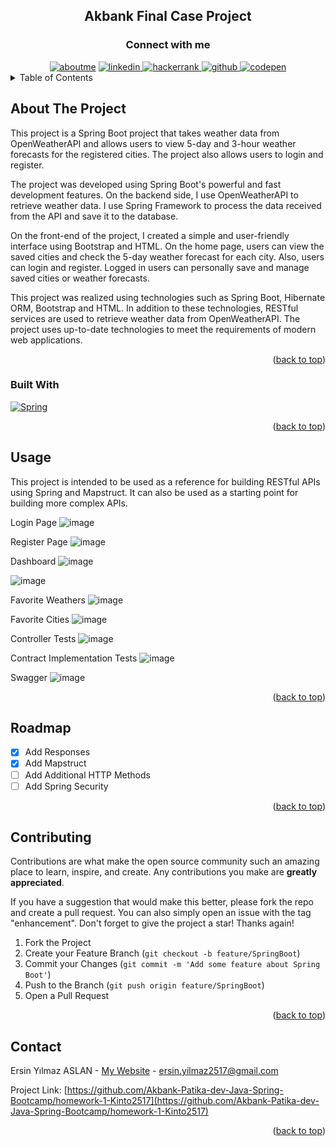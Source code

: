 <h2 align="center">Akbank Final Case Project</h2>
<h3 align="center">Connect with me</h3>

<div style="margin-top:10px" align="center">
  <div>
     <a href="https://kinto2517.github.io" target="blank"><img src="https://img.shields.io/badge/website-000000?style=for-the-badge&logo=About.me&logoColor=white" alt="aboutme"/></a>
     <a  href="https://linkedin.com/in/ersinya" target="_blank">
      <img src="https://img.shields.io/badge/Linked%20In-0A66C2.svg?style=for-the-badge&logo=linkedin&logoColor=white" alt="linkedin"/>
    </a>
    <a  href="https://www.hackerrank.com/ersin_yilmaz2517?hr_r=1" target="_blank">
      <img src="https://img.shields.io/badge/-Hackerrank-2EC866?style=for-the-badge&logo=HackerRank&logoColor=white" alt="hackerrank"/>
    </a>
    <a  href="https://github.com/Kinto2517" target="_blank">
      <img src="https://img.shields.io/badge/GitHub-100000?style=for-the-badge&logo=github&logoColor=white" alt="github"/>
    </a>
     <a href="https://codepen.io/kinto2517" target="_blank">
      <img src="https://img.shields.io/badge/Codepen-000000.svg?style=for-the-badge&logo=codepen&logoColor=white" alt="codepen"/>
    </a>

  </div>
</div>


<!-- TABLE OF CONTENTS -->
<details>
  <summary>Table of Contents</summary>
  <ol>
    <li>
      <a href="#about-the-project">About The Project</a>
      <ul>
        <li><a href="#built-with">Built With</a></li>
      </ul>
    </li>
    <li><a href="#usage">Usage</a></li>
    <li><a href="#roadmap">Roadmap</a></li>
    <li><a href="#contributing">Contributing</a></li>
    <li><a href="#contact">Contact</a></li>
  </ol>
</details>



<!-- ABOUT THE PROJECT -->
## About The Project

This project is a Spring Boot project that takes weather data from OpenWeatherAPI and allows users to view 5-day and 3-hour weather forecasts for the registered cities. The project also allows users to login and register.

The project was developed using Spring Boot's powerful and fast development features. On the backend side, I use OpenWeatherAPI to retrieve weather data. I use Spring Framework to process the data received from the API and save it to the database.

On the front-end of the project, I created a simple and user-friendly interface using Bootstrap and HTML. On the home page, users can view the saved cities and check the 5-day weather forecast for each city. Also, users can login and register. Logged in users can personally save and manage saved cities or weather forecasts.

This project was realized using technologies such as Spring Boot, Hibernate ORM, Bootstrap and HTML. In addition to these technologies, RESTful services are used to retrieve weather data from OpenWeatherAPI. The project uses up-to-date technologies to meet the requirements of modern web applications.

<p align="right">(<a href="#readme-top">back to top</a>)</p>



### Built With

[![Spring][Spring]][Spring-url]

<p align="right">(<a href="#readme-top">back to top</a>)</p>



<!-- USAGE EXAMPLES -->
## Usage

This project is intended to be used as a reference for building RESTful APIs using Spring and Mapstruct. It can also be used as a starting point for building more complex APIs.

Login Page
![image](https://github.com/Kinto2517/AkbankFinalProject/assets/54002766/b4c00c0b-aefd-44af-a6ad-99bbe443e71e)

Register Page
![image](https://github.com/Kinto2517/AkbankFinalProject/assets/54002766/e6eea168-8fc6-4ca7-86c9-16f2ab8b9480)

Dashboard
![image](https://github.com/Kinto2517/AkbankFinalProject/assets/54002766/809ada9d-4cfc-4f10-8817-aa247df6c004)

![image](https://github.com/Kinto2517/AkbankFinalProject/assets/54002766/1305b8d6-74b7-4d22-a29c-af288726329d)

Favorite Weathers
![image](https://github.com/Kinto2517/AkbankFinalProject/assets/54002766/af273421-80b3-4e3e-ac54-f6501a3f3b7e)

Favorite Cities
![image](https://github.com/Kinto2517/AkbankFinalProject/assets/54002766/03f3dd93-02aa-42e2-938e-d9cbdb26f323)

Controller Tests
![image](https://github.com/Kinto2517/AkbankFinalProject/assets/54002766/32aaf7a9-2a28-4734-b20c-d8eaf62a69fb)

Contract Implementation Tests
![image](https://github.com/Kinto2517/AkbankFinalProject/assets/54002766/a8ab0047-7fd0-4228-8d04-4ee10f275d68)

Swagger
![image](https://github.com/Kinto2517/AkbankFinalProject/assets/54002766/c2ae421a-3cb0-415b-8af2-67ca25b85bee)


<p align="right">(<a href="#readme-top">back to top</a>)</p>



<!-- ROADMAP -->
## Roadmap

- [x] Add Responses
- [x] Add Mapstruct
- [ ] Add Additional HTTP Methods
- [ ] Add Spring Security 

<p align="right">(<a href="#readme-top">back to top</a>)</p>



<!-- CONTRIBUTING -->
## Contributing

Contributions are what make the open source community such an amazing place to learn, inspire, and create. Any contributions you make are **greatly appreciated**.

If you have a suggestion that would make this better, please fork the repo and create a pull request. You can also simply open an issue with the tag "enhancement".
Don't forget to give the project a star! Thanks again!

1. Fork the Project
2. Create your Feature Branch (`git checkout -b feature/SpringBoot`)
3. Commit your Changes (`git commit -m 'Add some feature about Spring Boot'`)
4. Push to the Branch (`git push origin feature/SpringBoot`)
5. Open a Pull Request

<p align="right">(<a href="#readme-top">back to top</a>)</p>



<!-- CONTACT -->
## Contact

Ersin Yılmaz ASLAN - [My Website](https://kinto2517.github.io) - ersin.yilmaz2517@gmail.com

Project Link: [https://github.com/Akbank-Patika-dev-Java-Spring-Bootcamp/homework-1-Kinto2517](https://github.com/Akbank-Patika-dev-Java-Spring-Bootcamp/homework-1-Kinto2517)

<p align="right">(<a href="#readme-top">back to top</a>)</p>





<!-- MARKDOWN LINKS & IMAGES -->
<!-- https://www.markdownguide.org/basic-syntax/#reference-style-links -->
[Spring]: https://img.shields.io/badge/Spring-6DB33F?style=for-the-badge&logo=spring&logoColor=white
[Spring-url]: https://spring.io/
